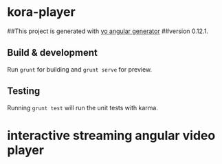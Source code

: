 # kora-player

##This project is generated with [yo angular generator](https://github.com/yeoman/generator-angular)
##version 0.12.1.

## Build & development

Run `grunt` for building and `grunt serve` for preview.

## Testing

Running `grunt test` will run the unit tests with karma.
# interactive streaming angular video player
